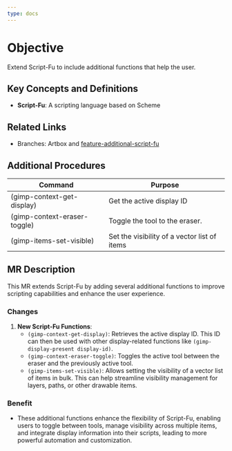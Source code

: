 ```yaml
---
type: docs
---
```


# Objective

Extend Script-Fu to include additional functions that help the user.

## Key Concepts and Definitions

- **Script-Fu**: A scripting language based on Scheme 

## Related Links

- Branches: Artbox and [feature-additional-script-fu](https://gitlab.gnome.org/pixelmixer/artbox/-/tree/feature-additional-script-fu?ref_type=heads)

## Additional Procedures

| **Command** | **Purpose** |
| --- | --- |
| (gimp-context-get-display) | Get the active display ID |
| (gimp-context-eraser-toggle) | Toggle the tool to the eraser. |
| (gimp-items-set-visible) | Set the visibility of a vector list of items |

## MR Description

This MR extends Script-Fu by adding several additional functions to improve scripting capabilities and enhance the user experience.

### Changes

1. **New Script-Fu Functions**:
   - `(gimp-context-get-display)`: Retrieves the active display ID. This ID can then be used with other display-related functions like `(gimp-display-present display-id)`.
   - `(gimp-context-eraser-toggle)`: Toggles the active tool between the eraser and the previously active tool.
   - `(gimp-items-set-visible)`: Allows setting the visibility of a vector list of items in bulk. This can help streamline visibility management for layers, paths, or other drawable items.

### Benefit

- These additional functions enhance the flexibility of Script-Fu, enabling users to toggle between tools, manage visibility across multiple items, and integrate display information into their scripts, leading to more powerful automation and customization.
